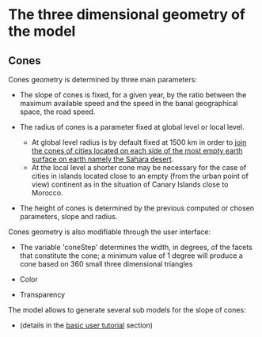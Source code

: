 # The three dimensional geometry of the model

## Cones

Cones geometry is determined by three main parameters:

* The slope of cones is fixed, for a given year, by the ratio between the maximum available speed and the speed in the banal geographical space, the road speed.

* The radius of cones  is a parameter fixed at global level or local level.
  * At global level radius is by default fixed at 1500 km in order to [join the cones of cities located on each side of the most empty earth surface on earth namely the Sahara desert](https://timespace.hypotheses.org/83).
  * At the local level a shorter cone may be necessary for the case of cities in islands located close to an empty (from the urban point of view) continent as in the situation of Canary Islands close to Morocco.

* The height of cones is determined by the previous computed or chosen parameters, slope and radius.

Cones geometry is also modifiable through the user interface:

* The variable 'coneStep' determines the width, in degrees, of the facets that constitute the cone; a minimum value of 1 degree will produce a cone based on 360 small three dimensional triangles

* Color

* Transparency

The model allows to generate several sub models for the slope of cones:
 * (details in the [basic user tutorial](/marks/usrdoc/basic_usage_tutorial/) section)